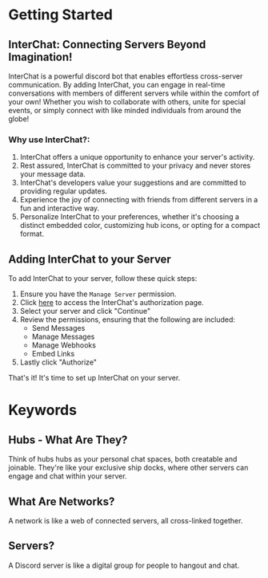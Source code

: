 # Getting Started

## InterChat: Connecting Servers Beyond Imagination!
InterChat is a powerful discord bot that enables effortless cross-server communication. By adding InterChat, you can engage in real-time conversations with members of different servers while within the comfort of your own!
Whether you wish to collaborate with others, unite for special events, or simply connect with like minded individuals from around the globe!


### Why use InterChat?:

1. InterChat offers a unique opportunity to enhance your server's activity.
2. Rest assured, InterChat is committed to your privacy and never stores your message data.
3. InterChat's developers value your suggestions and are committed to providing regular updates.
4. Experience the joy of connecting with friends from different servers in a fun and interactive way.
5. Personalize InterChat to your preferences, whether it's choosing a distinct embedded color, customizing hub icons, or opting for a compact format.


## Adding InterChat to your Server

To add InterChat to your server, follow these quick steps:

1. Ensure you have the ```Manage Server``` permission.
2. Click [here](https://discord-interchat.github.io/invite) to access the InterChat's authorization page.
3. Select your server and click "Continue"
4. Review the permissions, ensuring that the following are included:
   - Send Messages
   - Manage Messages
   - Manage Webhooks
   - Embed Links
5. Lastly click "Authorize"

That's it! It's time to set up InterChat on your server.

# Keywords

## Hubs - What Are They?
Think of hubs hubs as your personal chat spaces, both creatable and joinable. They're like your exclusive ship docks, where other servers can engage and chat within your server.

## What Are Networks?
A network is like a web of connected servers, all cross-linked together.

## Servers?
A Discord server is like a digital group for people to hangout and chat.







